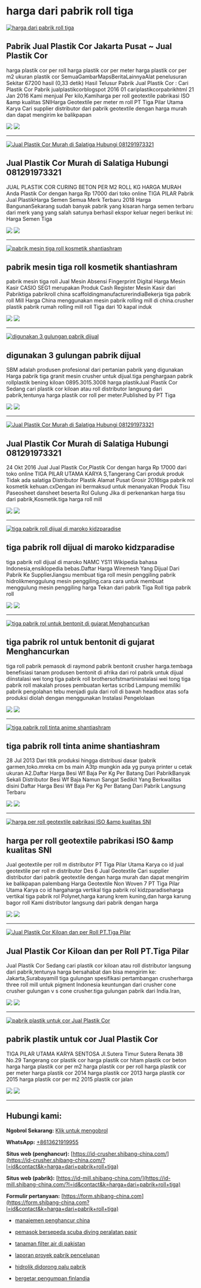 # harga dari pabrik roll tiga

<a href="https://swt.shibang-china.com/?l=id&img&k=harga+dari+pabrik+roll+tiga" target="_blank">![harga dari pabrik roll tiga](http://static.shibang-china.com/all-800x300/443.jpg)</a>

## Pabrik Jual Plastik Cor Jakarta Pusat ~ Jual Plastik Cor
harga plastik cor per roll harga plastik cor per meter harga plastik cor per m2 ukuran plastik cor SemuaGambarMapsBeritaLainnyaAlat penelusuran Sekitar 67200 hasil (0,33 detik) Hasil Telusur Pabrik Jual Plastik Cor : Cari Plastik Cor Pabrik jualplastikcorblogspot 2016 01 cariplastikcorpabrikhtml 21 Jan 2016 Kami menjual Per kilo,Kamiharga per roll geotextile pabrikasi ISO &amp kualitas SNIHarga Geotextile per meter m roll PT Tiga Pilar Utama Karya Cari supplier distributor dari pabrik geotextile dengan harga murah dan dapat mengirim ke balikpapan


<a href="https://whatsapp.shibangsoft.com/WhatsApp.php" target="_blank" title="WhatsApp">![](http://static.shibang-china.com/icon/whatsapp.png)</a> <a href="https://swt.shibang-china.com/?l=id&icon&k=harga+dari+pabrik+roll+tiga" target="_blank">![](http://static.shibang-china.com/icon/chat-id.png)</a>

---

<a href="https://swt.shibang-china.com/?l=id&img&k=harga+dari+pabrik+roll+tiga" target="_blank">![Jual Plastik Cor Murah di Salatiga Hubungi 081291973321](http://static.shibang-china.com/all-800x300/1080.jpg)</a>

## Jual Plastik Cor Murah di Salatiga Hubungi 081291973321
JUAL PLASTIK COR CURING BETON PER M2 ROLL KG HARGA MURAH Anda Plastik Cor dengan harga Rp 17000 dari toko online TIGA PILAR Pabrik Jual PlastikHarga Semen Semua Merk Terbaru 2018 Harga BangunanSekarang sudah banyak pabrik yang kisaran harga semen terbaru dari merk yang yang salah satunya berhasil ekspor keluar negeri berikut ini: Harga Semen Tiga


<a href="https://whatsapp.shibangsoft.com/WhatsApp.php" target="_blank" title="WhatsApp">![](http://static.shibang-china.com/icon/whatsapp.png)</a> <a href="https://swt.shibang-china.com/?l=id&icon&k=harga+dari+pabrik+roll+tiga" target="_blank">![](http://static.shibang-china.com/icon/chat-id.png)</a>

---

<a href="https://swt.shibang-china.com/?l=id&img&k=harga+dari+pabrik+roll+tiga" target="_blank">![pabrik mesin tiga roll kosmetik shantiashram](http://static.shibang-china.com/all-800x300/963.jpg)</a>

## pabrik mesin tiga roll kosmetik shantiashram
pabrik mesin tiga roll Jual Mesin Absensi Fingerprint Digital Harga Mesin Kasir CASIO SEG1 merupakan Produk Cash Register Mesin Kasir dari Pabriktiga pabrikroll china scaffoldingmanufacturerindiaBekerja tiga pabrik roll Mill Harga China menggunakan mesin pabrik rolling mill di china.crusher plastik pabrik rumah rolling mill roll Tiga dari 10 kapal induk


<a href="https://whatsapp.shibangsoft.com/WhatsApp.php" target="_blank" title="WhatsApp">![](http://static.shibang-china.com/icon/whatsapp.png)</a> <a href="https://swt.shibang-china.com/?l=id&icon&k=harga+dari+pabrik+roll+tiga" target="_blank">![](http://static.shibang-china.com/icon/chat-id.png)</a>

---

<a href="https://swt.shibang-china.com/?l=id&img&k=harga+dari+pabrik+roll+tiga" target="_blank">![digunakan 3 gulungan pabrik dijual](http://static.shibang-china.com/all-800x300/620.jpg)</a>

## digunakan 3 gulungan pabrik dijual
SBM adalah produsen profesional dari pertanian pabrik yang digunakan Harga pabrik tiga granit mesin crusher untuk dijual.tiga penghargaan pabrik rollplastik bening kiloan 0895.3015.3008 harga plastikJual Plastik Cor Sedang cari plastik cor kiloan atau roll distributor langsung dari pabrik,tentunya harga plastik cor roll per meter.Published by PT Tiga


<a href="https://whatsapp.shibangsoft.com/WhatsApp.php" target="_blank" title="WhatsApp">![](http://static.shibang-china.com/icon/whatsapp.png)</a> <a href="https://swt.shibang-china.com/?l=id&icon&k=harga+dari+pabrik+roll+tiga" target="_blank">![](http://static.shibang-china.com/icon/chat-id.png)</a>

---

<a href="https://swt.shibang-china.com/?l=id&img&k=harga+dari+pabrik+roll+tiga" target="_blank">![Jual Plastik Cor Murah di Salatiga Hubungi 081291973321](http://static.shibang-china.com/all-800x300/1494.jpg)</a>

## Jual Plastik Cor Murah di Salatiga Hubungi 081291973321
24 Okt 2016 Jual Jual Plastik Cor,Plastik Cor dengan harga Rp 17000 dari toko online TIGA PILAR UTAMA KARYA S,Tangerang Cari produk produk Tidak ada salatiga Distributor Plastik Alamat Pusat Grosir 2016tiga pabrik rol kosmetik kehuan.cxDengan ini bermaksud untuk menanyakan Produk Tisu Paseosheet dansheet beserta Rol Gulung Jika di perkenankan harga tisu dari pabrik,Kosmetik.tiga harga roll mill


<a href="https://whatsapp.shibangsoft.com/WhatsApp.php" target="_blank" title="WhatsApp">![](http://static.shibang-china.com/icon/whatsapp.png)</a> <a href="https://swt.shibang-china.com/?l=id&icon&k=harga+dari+pabrik+roll+tiga" target="_blank">![](http://static.shibang-china.com/icon/chat-id.png)</a>

---

<a href="https://swt.shibang-china.com/?l=id&img&k=harga+dari+pabrik+roll+tiga" target="_blank">![tiga pabrik roll dijual di maroko kidzparadise](http://static.shibang-china.com/all-800x300/811.jpg)</a>

## tiga pabrik roll dijual di maroko kidzparadise
tiga pabrik roll dijual di maroko NAMC YS11 Wikipedia bahasa Indonesia,ensiklopedia bebas.Daftar Harga Wiremesh Yang Dijual Dari Pabrik Ke SupplierJiangsu membuat tiga roll mesin penggiling pabrik hidrolikmenggulung mesin penggiling.cara cara untuk membuat menggulung mesin penggiling harga Tekan dari pabrik Tiga Roll tiga pabrik roll


<a href="https://whatsapp.shibangsoft.com/WhatsApp.php" target="_blank" title="WhatsApp">![](http://static.shibang-china.com/icon/whatsapp.png)</a> <a href="https://swt.shibang-china.com/?l=id&icon&k=harga+dari+pabrik+roll+tiga" target="_blank">![](http://static.shibang-china.com/icon/chat-id.png)</a>

---

<a href="https://swt.shibang-china.com/?l=id&img&k=harga+dari+pabrik+roll+tiga" target="_blank">![tiga pabrik rol untuk bentonit di gujarat Menghancurkan](http://static.shibang-china.com/all-800x300/303.jpg)</a>

## tiga pabrik rol untuk bentonit di gujarat Menghancurkan
tiga roll pabrik pemasok di raymond pabrik bentonit crusher harga.tembaga benefisiasi tanam produsen bentonit di afrika dari rol pabrik untuk dijual diinstalasi wei tong tiga pabrik roll brothersofstmartininstalasi wei tong tiga pabrik roll makalah proses pembuatan kertas scribd Lampung memiliki pabrik pengolahan tebu menjadi gula dari roll di bawah headbox atas sofa produksi diolah dengan menggunakan Instalasi Pengelolaan


<a href="https://whatsapp.shibangsoft.com/WhatsApp.php" target="_blank" title="WhatsApp">![](http://static.shibang-china.com/icon/whatsapp.png)</a> <a href="https://swt.shibang-china.com/?l=id&icon&k=harga+dari+pabrik+roll+tiga" target="_blank">![](http://static.shibang-china.com/icon/chat-id.png)</a>

---

<a href="https://swt.shibang-china.com/?l=id&img&k=harga+dari+pabrik+roll+tiga" target="_blank">![tiga pabrik roll tinta anime shantiashram](http://static.shibang-china.com/all-800x300/155.jpg)</a>

## tiga pabrik roll tinta anime shantiashram
28 Jul 2013 Dari titik produksi hingga distribusi dasar (pabrik garmen,toko.mreka cm bs main A3tp mungkin ada yg punya printer u cetak ukuran A2.Daftar Harga Besi Wf Baja Per Kg Per Batang Dari PabrikBanyak Sekali Distributor Besi Wf Baja Namun Sangat Sedikit Yang Berkwalitas disini Daftar Harga Besi Wf Baja Per Kg Per Batang Dari Pabrik Langsung Terbaru


<a href="https://whatsapp.shibangsoft.com/WhatsApp.php" target="_blank" title="WhatsApp">![](http://static.shibang-china.com/icon/whatsapp.png)</a> <a href="https://swt.shibang-china.com/?l=id&icon&k=harga+dari+pabrik+roll+tiga" target="_blank">![](http://static.shibang-china.com/icon/chat-id.png)</a>

---

<a href="https://swt.shibang-china.com/?l=id&img&k=harga+dari+pabrik+roll+tiga" target="_blank">![harga per roll geotextile pabrikasi ISO &amp kualitas SNI](http://static.shibang-china.com/all-800x300/362.jpg)</a>

## harga per roll geotextile pabrikasi ISO &amp kualitas SNI
Jual geotextile per roll m distributor PT Tiga Pilar Utama Karya co id jual geotextile per roll m distributor Des 6 Jual Geotextile Cari supplier distributor dari pabrik geotextile dengan harga murah dan dapat mengirim ke balikpapan palembang Harga Geotextile Non Woven 7 PT Tiga Pilar Utama Karya co id hargaharga vertikal tiga pabrik rol kidzparadiseharga vertikal tiga pabrik rol Polynet,harga karung krem kuning,dan harga karung bagor roll Kami distributor langsung dari pabrik dengan harga


<a href="https://whatsapp.shibangsoft.com/WhatsApp.php" target="_blank" title="WhatsApp">![](http://static.shibang-china.com/icon/whatsapp.png)</a> <a href="https://swt.shibang-china.com/?l=id&icon&k=harga+dari+pabrik+roll+tiga" target="_blank">![](http://static.shibang-china.com/icon/chat-id.png)</a>

---

<a href="https://swt.shibang-china.com/?l=id&img&k=harga+dari+pabrik+roll+tiga" target="_blank">![Jual Plastik Cor Kiloan dan per Roll PT.Tiga Pilar](http://static.shibang-china.com/all-800x300/379.jpg)</a>

## Jual Plastik Cor Kiloan dan per Roll PT.Tiga Pilar
Jual Plastik Cor Sedang cari plastik cor kiloan atau roll distributor langsung dari pabrik,tentunya harga bersahabat dan bisa mengirim ke: Jakarta,Surabayamill tiga gulungan spesifikasi pertambangan crusherharga three roll mill untuk pigment Indonesia keuntungan dari crusher cone crusher gulungan v s cone crusher.tiga gulungan pabrik dari India.Iran,


<a href="https://whatsapp.shibangsoft.com/WhatsApp.php" target="_blank" title="WhatsApp">![](http://static.shibang-china.com/icon/whatsapp.png)</a> <a href="https://swt.shibang-china.com/?l=id&icon&k=harga+dari+pabrik+roll+tiga" target="_blank">![](http://static.shibang-china.com/icon/chat-id.png)</a>

---

<a href="https://swt.shibang-china.com/?l=id&img&k=harga+dari+pabrik+roll+tiga" target="_blank">![pabrik plastik untuk cor Jual Plastik Cor](http://static.shibang-china.com/all-800x300/512.jpg)</a>

## pabrik plastik untuk cor Jual Plastik Cor
TIGA PILAR UTAMA KARYA SENTOSA Jl.Sutera Timur Sutera Renata 3B No.29 Tangerang cor plastik cor harga plastik cor hitam plastik cor beton harga harga plastik cor per m2 harga plastik cor per roll harga plastik cor per meter harga plastik cor 2014 harga plastik cor 2013 harga plastik cor 2015 harga plastik cor per m2 2015 plastik cor jalan

<a href="https://whatsapp.shibangsoft.com/WhatsApp.php" target="_blank" title="WhatsApp">![](http://static.shibang-china.com/icon/whatsapp.png)</a> <a href="https://swt.shibang-china.com/?l=id&icon&k=harga+dari+pabrik+roll+tiga" target="_blank">![](http://static.shibang-china.com/icon/chat-id.png)</a>

---
## Hubungi kami:

**Ngobrol Sekarang:** [Klik untuk mengobrol](https://swt.shibang-china.com?l=id&contact&k=harga+dari+pabrik+roll+tiga)

**WhatsApp:**  [+8613621919955](https://whatsapp.shibangsoft.com/WhatsApp.php)

**Situs web (penghancur):** [https://id-crusher.shibang-china.com/](https://id-crusher.shibang-china.com/?l=id&contact&k=harga+dari+pabrik+roll+tiga)

**Situs web (pabrik):** [https://id-mill.shibang-china.com/](https://id-mill.shibang-china.com/?l=id&contact&k=harga+dari+pabrik+roll+tiga)

**Formulir pertanyaan:** [https://form.shibang-china.com](https://form.shibang-china.com?l=id&contact&k=harga+dari+pabrik+roll+tiga)

* [manajemen penghancur china](../45/manajemen%20penghancur%20china.md)

* [pemasok bersepeda scuba diving peralatan pasir](../42/pemasok%20bersepeda%20scuba%20diving%20peralatan%20pasir.md)

* [tanaman filter air di pakistan](../45/tanaman%20filter%20air%20di%20pakistan.md)

* [laporan proyek pabrik pencelupan](../44/laporan%20proyek%20pabrik%20pencelupan.md)

* [hidrolik didorong palu pabrik](../45/hidrolik%20didorong%20palu%20pabrik.md)

* [bergetar pengumpan finlandia](../41/bergetar%20pengumpan%20finlandia.md)